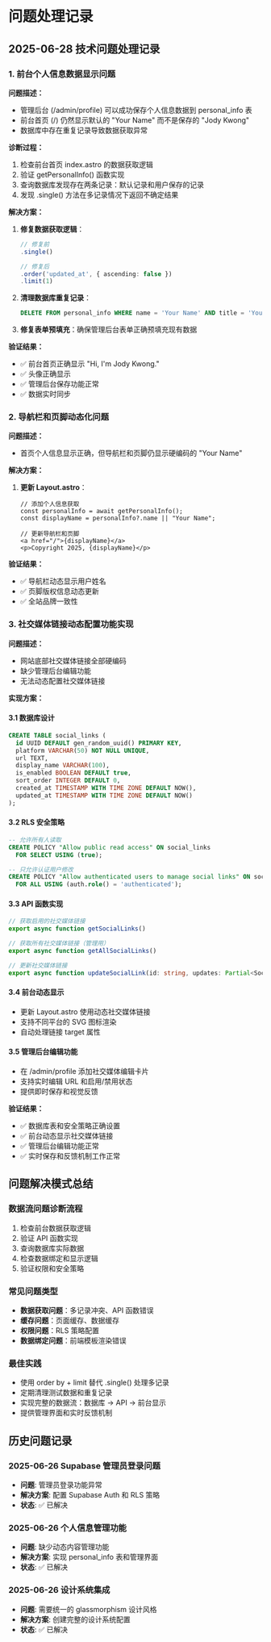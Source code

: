 # 问题处理记录

## 2025-06-28 技术问题处理记录

### 1. 前台个人信息数据显示问题

**问题描述：**
- 管理后台 (/admin/profile) 可以成功保存个人信息数据到 personal_info 表
- 前台首页 (/) 仍然显示默认的 "Your Name" 而不是保存的 "Jody Kwong"
- 数据库中存在重复记录导致数据获取异常

**诊断过程：**
1. 检查前台首页 index.astro 的数据获取逻辑
2. 验证 getPersonalInfo() 函数实现
3. 查询数据库发现存在两条记录：默认记录和用户保存的记录
4. 发现 .single() 方法在多记录情况下返回不确定结果

**解决方案：**
1. **修复数据获取逻辑**：
   ```typescript
   // 修复前
   .single()
   
   // 修复后
   .order('updated_at', { ascending: false })
   .limit(1)
   ```

2. **清理数据库重复记录**：
   ```sql
   DELETE FROM personal_info WHERE name = 'Your Name' AND title = 'Your Title';
   ```

3. **修复表单预填充**：确保管理后台表单正确预填充现有数据

**验证结果：**
- ✅ 前台首页正确显示 "Hi, I'm Jody Kwong."
- ✅ 头像正确显示
- ✅ 管理后台保存功能正常
- ✅ 数据实时同步

### 2. 导航栏和页脚动态化问题

**问题描述：**
- 首页个人信息显示正确，但导航栏和页脚仍显示硬编码的 "Your Name"

**解决方案：**
1. **更新 Layout.astro**：
   ```astro
   // 添加个人信息获取
   const personalInfo = await getPersonalInfo();
   const displayName = personalInfo?.name || "Your Name";
   
   // 更新导航栏和页脚
   <a href="/">{displayName}</a>
   <p>Copyright 2025, {displayName}</p>
   ```

**验证结果：**
- ✅ 导航栏动态显示用户姓名
- ✅ 页脚版权信息动态更新
- ✅ 全站品牌一致性

### 3. 社交媒体链接动态配置功能实现

**问题描述：**
- 网站底部社交媒体链接全部硬编码
- 缺少管理后台编辑功能
- 无法动态配置社交媒体链接

**实现方案：**

#### 3.1 数据库设计
```sql
CREATE TABLE social_links (
  id UUID DEFAULT gen_random_uuid() PRIMARY KEY,
  platform VARCHAR(50) NOT NULL UNIQUE,
  url TEXT,
  display_name VARCHAR(100),
  is_enabled BOOLEAN DEFAULT true,
  sort_order INTEGER DEFAULT 0,
  created_at TIMESTAMP WITH TIME ZONE DEFAULT NOW(),
  updated_at TIMESTAMP WITH TIME ZONE DEFAULT NOW()
);
```

#### 3.2 RLS 安全策略
```sql
-- 允许所有人读取
CREATE POLICY "Allow public read access" ON social_links
  FOR SELECT USING (true);

-- 只允许认证用户修改
CREATE POLICY "Allow authenticated users to manage social links" ON social_links
  FOR ALL USING (auth.role() = 'authenticated');
```

#### 3.3 API 函数实现
```typescript
// 获取启用的社交媒体链接
export async function getSocialLinks()

// 获取所有社交媒体链接（管理用）
export async function getAllSocialLinks()

// 更新社交媒体链接
export async function updateSocialLink(id: string, updates: Partial<SocialLink>)
```

#### 3.4 前台动态显示
- 更新 Layout.astro 使用动态社交媒体链接
- 支持不同平台的 SVG 图标渲染
- 自动处理链接 target 属性

#### 3.5 管理后台编辑功能
- 在 /admin/profile 添加社交媒体编辑卡片
- 支持实时编辑 URL 和启用/禁用状态
- 提供即时保存和视觉反馈

**验证结果：**
- ✅ 数据库表和安全策略正确设置
- ✅ 前台动态显示社交媒体链接
- ✅ 管理后台编辑功能正常
- ✅ 实时保存和反馈机制工作正常

## 问题解决模式总结

### 数据流问题诊断流程
1. 检查前台数据获取逻辑
2. 验证 API 函数实现
3. 查询数据库实际数据
4. 检查数据绑定和显示逻辑
5. 验证权限和安全策略

### 常见问题类型
- **数据获取问题**：多记录冲突、API 函数错误
- **缓存问题**：页面缓存、数据缓存
- **权限问题**：RLS 策略配置
- **数据绑定问题**：前端模板渲染错误

### 最佳实践
- 使用 order by + limit 替代 .single() 处理多记录
- 定期清理测试数据和重复记录
- 实现完整的数据流：数据库 → API → 前台显示
- 提供管理界面和实时反馈机制

## 历史问题记录

### 2025-06-26 Supabase 管理员登录问题
- **问题**: 管理员登录功能异常
- **解决方案**: 配置 Supabase Auth 和 RLS 策略
- **状态**: ✅ 已解决

### 2025-06-26 个人信息管理功能
- **问题**: 缺少动态内容管理功能
- **解决方案**: 实现 personal_info 表和管理界面
- **状态**: ✅ 已解决

### 2025-06-26 设计系统集成
- **问题**: 需要统一的 glassmorphism 设计风格
- **解决方案**: 创建完整的设计系统配置
- **状态**: ✅ 已解决
